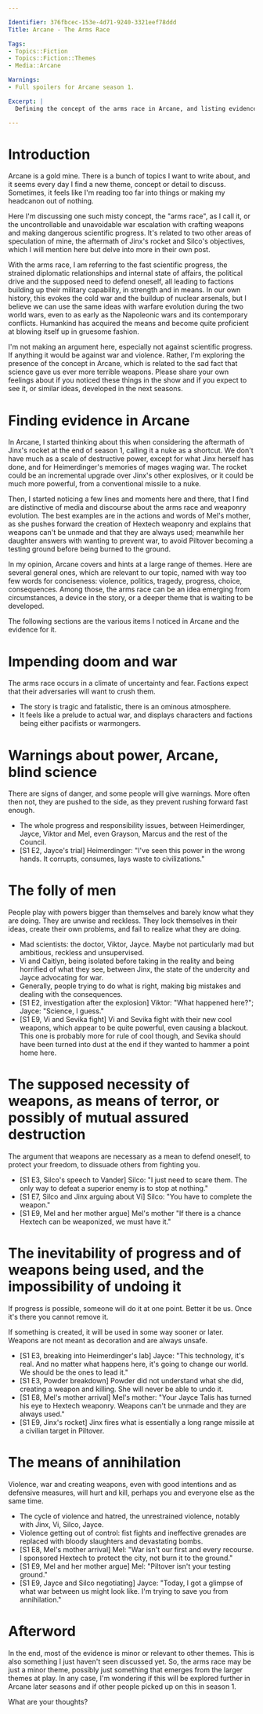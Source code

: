 ```yaml
---

Identifier: 376fbcec-153e-4d71-9240-3321eef78ddd
Title: Arcane - The Arms Race

Tags:
- Topics::Fiction
- Topics::Fiction::Themes
- Media::Arcane

Warnings:
- Full spoilers for Arcane season 1.

Excerpt: |
  Defining the concept of the arms race in Arcane, and listing evidence for it.

---
```



# Introduction

Arcane is a gold mine. There is a bunch of topics I want to write about, and it seems every day I find a new theme, concept or detail to discuss. Sometimes, it feels like I'm reading too far into things or making my headcanon out of nothing.

Here I'm discussing one such misty concept, the "arms race", as I call it, or the uncontrollable and unavoidable war escalation with crafting weapons and making dangerous scientific progress. It's related to two other areas of speculation of mine, the aftermath of Jinx's rocket and Silco's objectives, which I will mention here but delve into more in their own post.

With the arms race, I am referring to the fast scientific progress, the strained diplomatic relationships and internal state of affairs, the political drive and the supposed need to defend oneself, all leading to factions building up their military capability, in strength and in means. In our own history, this evokes the cold war and the buildup of nuclear arsenals, but I believe we can use the same ideas with warfare evolution during the two world wars, even to as early as the Napoleonic wars and its contemporary conflicts. Humankind has acquired the means and become quite proficient at blowing itself up in gruesome fashion.

I'm not making an argument here, especially not against scientific progress. If anything it would be against war and violence. Rather, I'm exploring the presence of the concept in Arcane, which is related to the sad fact that science gave us ever more terrible weapons. Please share your own feelings about if you noticed these things in the show and if you expect to see it, or similar ideas, developed in the next seasons.


# Finding evidence in Arcane

In Arcane, I started thinking about this when considering the aftermath of Jinx's rocket at the end of season 1, calling it a nuke as a shortcut. We don't have much as a scale of destructive power, except for what Jinx herself has done, and for Heimerdinger's memories of mages waging war. The rocket could be an incremental upgrade over Jinx's other explosives, or it could be much more powerful, from a conventional missile to a nuke.

Then, I started noticing a few lines and moments here and there, that I find are distinctive of media and discourse about the arms race and weaponry evolution. The best examples are in the actions and words of Mel's mother, as she pushes forward the creation of Hextech weaponry and explains that weapons can't be unmade and that they are always used; meanwhile her daughter answers with wanting to prevent war, to avoid Piltover becoming a testing ground before being burned to the ground.

In my opinion, Arcane covers and hints at a large range of themes. Here are several general ones, which are relevant to our topic, named with way too few words for conciseness: violence, politics, tragedy, progress, choice, consequences. Among those, the arms race can be an idea emerging from circumstances, a device in the story, or a deeper theme that is waiting to be developed.

The following sections are the various items I noticed in Arcane and the evidence for it.


# Impending doom and war

The arms race occurs in a climate of uncertainty and fear. Factions expect that their adversaries will want to crush them.

- The story is tragic and fatalistic, there is an ominous atmosphere.
- It feels like a prelude to actual war, and displays characters and factions being either pacifists or warmongers.


# Warnings about power, Arcane, blind science

There are signs of danger, and some people will give warnings. More often then not, they are pushed to the side, as they prevent rushing forward fast enough.

- The whole progress and responsibility issues, between Heimerdinger, Jayce, Viktor and Mel, even Grayson, Marcus and the rest of the Council.
- [S1 E2, Jayce's trial] Heimerdinger: "I've seen this power in the wrong hands. It corrupts, consumes, lays waste to civilizations."


# The folly of men

People play with powers bigger than themselves and barely know what they are doing. They are unwise and reckless. They lock themselves in their ideas, create their own problems, and fail to realize what they are doing.

- Mad scientists: the doctor, Viktor, Jayce. Maybe not particularly mad but ambitious, reckless and unsupervised.
- Vi and Caitlyn, being isolated before taking in the reality and being horrified of what they see, between Jinx, the state of the undercity and Jayce advocating for war.
- Generally, people trying to do what is right, making big mistakes and dealing with the consequences.
- [S1 E2, investigation after the explosion] Viktor: "What happened here?"; Jayce: "Science, I guess."
- [S1 E9, Vi and Sevika fight] Vi and Sevika fight with their new cool weapons, which appear to be quite powerful, even causing a blackout. This one is probably more for rule of cool though, and Sevika should have been turned into dust at the end if they wanted to hammer a point home here.


# The supposed necessity of weapons, as means of terror, or possibly of mutual assured destruction

The argument that weapons are necessary as a mean to defend oneself, to protect your freedom, to dissuade others from fighting you.

- [S1 E3, Silco's speech to Vander] Silco: "I just need to scare them. The only way to defeat a superior enemy is to stop at nothing."
- [S1 E7, Silco and Jinx arguing about Vi] Silco: "You have to complete the weapon."
- [S1 E9, Mel and her mother argue] Mel's mother "If there is a chance Hextech can be weaponized, we must have it."


# The inevitability of progress and of weapons being used, and the impossibility of undoing it

If progress is possible, someone will do it at one point. Better it be us. Once it's there you cannot remove it.

If something is created, it will be used in some way sooner or later. Weapons are not meant as decoration and are always unsafe.

- [S1 E3, breaking into Heimerdinger's lab] Jayce: "This technology, it's real. And no matter what happens here, it's going to change our world. We should be the ones to lead it."
- [S1 E3, Powder breakdown] Powder did not understand what she did, creating a weapon and killing. She will never be able to undo it.
- [S1 E8, Mel's mother arrival] Mel's mother: "Your Jayce Talis has turned his eye to Hextech weaponry. Weapons can't be unmade and they are always used."
- [S1 E9, Jinx's rocket] Jinx fires what is essentially a long range missile at a civilian target in Piltover.


# The means of annihilation

Violence, war and creating weapons, even with good intentions and as defensive measures, will hurt and kill, perhaps you and everyone else as the same time.

- The cycle of violence and hatred, the unrestrained violence, notably with Jinx, Vi, Silco, Jayce.
- Violence getting out of control: fist fights and ineffective grenades are replaced with bloody slaughters and devastating bombs.
- [S1 E8, Mel's mother arrival] Mel: "War isn't our first and every recourse. I sponsored Hextech to protect the city, not burn it to the ground."
- [S1 E9, Mel and her mother argue] Mel: "Piltover isn't your testing ground."
- [S1 E9, Jayce and Silco negotiating] Jayce: "Today, I got a glimpse of what war between us might look like. I'm trying to save you from annihilation."


# Afterword

In the end, most of the evidence is minor or relevant to other themes. This is also something I just haven't seen discussed yet. So, the arms race may be just a minor theme, possibly just something that emerges from the larger themes at play. In any case, I'm wondering if this will be explored further in Arcane later seasons and if other people picked up on this in season 1.

What are your thoughts?
